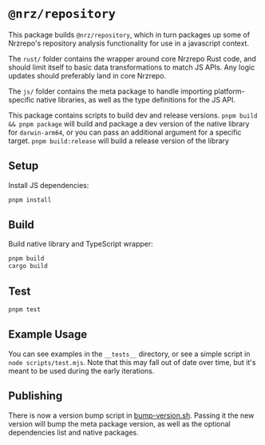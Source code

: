 # `@nrz/repository`

This package builds `@nrz/repository`, which in turn packages up some of Nrzrepo's repository analysis functionality
for use in a javascript context.

The `rust/` folder contains the wrapper around core Nrzrepo Rust code, and should limit
itself to basic data transformations to match JS APIs. Any logic updates should preferably land in core Nrzrepo.

The `js/` folder contains the meta package to handle importing platform-specific native libraries, as well as the type definitions
for the JS API.

This package contains scripts to build dev and release versions. `pnpm build && pnpm package` will build and package a dev version of the native library for `darwin-arm64`, or you can pass an additional argument for a specific target. `pnpm build:release` will build a release version of the library

## Setup

Install JS dependencies:

```sh
pnpm install
```

## Build

Build native library and TypeScript wrapper:

```sh
pnpm build
cargo build
```

## Test

```sh
pnpm test
```

## Example Usage

You can see examples in the `__tests__` directory, or see a simple script in `node scripts/test.mjs`.
Note that this may fall out of date over time, but it's meant to be used during the early iterations.

## Publishing

There is now a version bump script in [bump-version.sh](./scripts/bump-version.sh). Passing it the new version will bump the meta package version, as well as the optional dependencies list and native packages.
